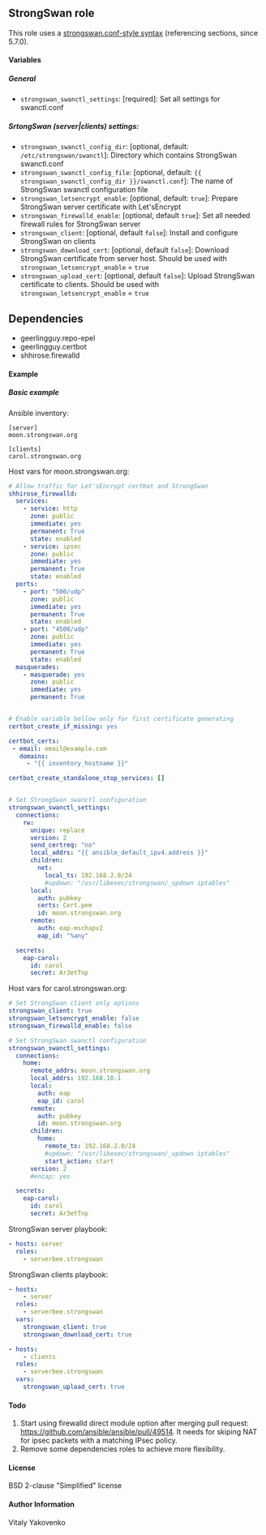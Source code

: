## StrongSwan role

This role uses a [strongswan.conf-style syntax](https://wiki.strongswan.org/projects/strongswan/wiki/Swanctlconf) (referencing sections, since 5.7.0).

#### Variables

##### General

* `strongswan_swanctl_settings`: [required]: Set all settings for swanctl.conf

##### SrtongSwan (server|clients) settings:

* `strongswan_swanctl_config_dir`: [optional, default: `/etc/strongswan/swanctl`]: Directory which contains StrongSwan swanctl.conf
* `strongswan_swanctl_config_file`: [optional, default: `{{ strongswan_swanctl_config_dir }}/swanctl.conf`]: The name of StrongSwan swanctl configuration file
* `strongswan_letsencrypt_enable`: [optional, default: `true`]: Prepare StrongSwan server certificate with Let'sEncrypt
* `strongswan_firewalld_enable`: [optional, default `true`]: Set all needed firewall rules for StrongSwan server
* `strongswan_client`: [optional, default `false`]: Install and configure StrongSwan on clients
* `strongswan_download_cert`: [optional, default `false`]: Download StrongSwan certificate from server host. Should be used with `strongswan_letsencrypt_enable` = `true`
* `strongswan_upload_cert`: [optional, default `false`]: Upload StrongSwan certificate to clients. Should be used with `strongswan_letsencrypt_enable` = `true`

## Dependencies

 - geerlingguy.repo-epel
 - geerlingguy.certbot
 - shhirose.firewalld

#### Example

##### Basic example

Ansible inventory:  

```
[server]
moon.strongswan.org

[clients]
carol.strongswan.org
```  

Host vars for moon.strongswan.org:

```yaml
# Allow traffic for Let'sEncrypt certbot and StrongSwan
shhirose_firewalld:
  services:
    - service: http
      zone: public
      immediate: yes
      permanent: True
      state: enabled
    - service: ipsec
      zone: public
      immediate: yes
      permanent: True
      state: enabled
  ports:
    - port: "500/udp"
      zone: public
      immediate: yes
      permanent: True
      state: enabled
    - port: "4500/udp"
      zone: public
      immediate: yes
      permanent: True
      state: enabled
  masquerades:
    - masquerade: yes
      zone: public
      immediate: yes
      permanent: True


# Enable variable bellow only for first certificate generating
certbot_create_if_missing: yes

certbot_certs:
 - email: email@example.com
   domains:
     - "{{ inventory_hostname }}"

certbot_create_standalone_stop_services: []


# Set StrongSwan swanctl configuration
strongswan_swanctl_settings:
  connections:
    rw:
      unique: replace
      version: 2
      send_certreq: "no"
      local_addrs: "{{ ansible_default_ipv4.address }}"
      children:
        net:
          local_ts: 192.168.2.0/24
          #updown: "/usr/libexec/strongswan/_updown iptables"
      local:
        auth: pubkey
        certs: Cert.pem
        id: moon.strongswan.org
      remote: 
        auth: eap-mschapv2
        eap_id: "%any"

  secrets:
    eap-carol:
      id: carol
      secret: Ar3etTnp
```  

Host vars for carol.strongswan.org:
```yaml
# Set StrongSwan client only options
strongswan_client: true
strongswan_letsencrypt_enable: false
strongswan_firewalld_enable: false

# Set StrongSwan swanctl configuration
strongswan_swanctl_settings:
  connections:
    home:
      remote_addrs: moon.strongswan.org
      local_addrs: 192.168.10.1
      local:
        auth: eap
        eap_id: carol
      remote:
        auth: pubkey
        id: moon.strongswan.org
      children:
        home:
          remote_ts: 192.168.2.0/24
          #updown: "/usr/libexec/strongswan/_updown iptables"
          start_action: start
      version: 2
      #encap: yes

  secrets:
    eap-carol:
      id: carol
      secret: Ar3etTnp
```

StrongSwan server playbook:

```yaml
- hosts: server
  roles:
    - serverbee.strongswan
```

StrongSwan clients playbook:

```yaml
- hosts:
    - server
  roles:
    - serverbee.strongswan
  vars:
    strongswan_client: true
    strongswan_download_cert: true

- hosts:
    - clients
  roles:
    - serverbee.strongswan
  vars:
    strongswan_upload_cert: true
```

#### Todo

1. Start using firewalld direct module option after merging pull request: https://github.com/ansible/ansible/pull/49514.
   It needs for skiping NAT for ipsec packets with a matching IPsec policy.
2. Remove some dependencies roles to achieve more flexibility.

#### License

BSD 2-clause "Simplified" license

#### Author Information

Vitaly Yakovenko

